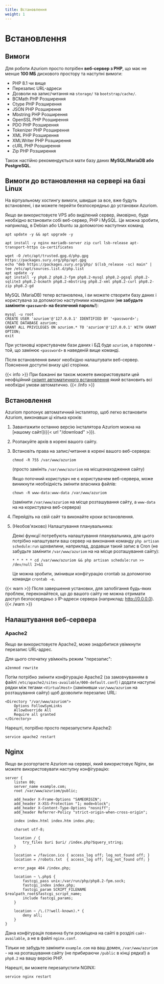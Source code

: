 ```yaml
---
title: Встановлення
weight: 1
---
```


# Встановлення

## Вимоги

Для роботи Azuriom просто потрібен **веб-сервер з PHP**, що має не менше **100 МБ**
дискового простору та наступні вимоги:

- PHP 8.1 чи вище
- Перезапис URL-адреси
- Дозволи на запис/читання на `storage/` та `bootstrap/cache/`.
- BCMath PHP Розширення
- Ctype PHP Розширення
- JSON PHP Розширення
- Mbstring PHP Розширення
- OpenSSL PHP Розширення
- PDO PHP Розширення
- Tokenizer PHP Розширення
- XML PHP Розширення
- XMLWriter PHP Розширення
- cURL PHP Розширення
- Zip PHP Розширення

Також настійно рекомендується мати базу даних **MySQL/MariaDB або PostgreSQL**.

## Вимоги до встановлення на сервері на базі Linux

На віртуальному хостингу вимоги, швидше за все, вже будуть встановлені,
і ви можете перейти безпосередньо до установки Azuriom.

Якщо ви використовуєте VPS або виділений сервер, ймовірно, буде необхідно встановити собі веб-сервер, PHP і MySQL.
Це можна зробити, наприклад, в Debian або Ubuntu за допомогою наступних команд

```
apt update -y && apt upgrade -y

apt install -y nginx mariadb-server zip curl lsb-release apt-transport-https ca-certificates

wget -O /etc/apt/trusted.gpg.d/php.gpg https://packages.sury.org/php/apt.gpg
echo "deb https://packages.sury.org/php/ $(lsb_release -sc) main" | tee /etc/apt/sources.list.d/php.list
apt update -y
apt install -y php8.2 php8.2-fpm php8.2-mysql php8.2-pgsql php8.2-sqlite3 php8.2-bcmath php8.2-mbstring php8.2-xml php8.2-curl php8.2-zip php8.2-gd
```

MySQL (MariaDB) тепер встановлена, і ви можете створити базу даних і користувача за допомогою
наступними командами (**не забудьте замінити `<password>` на безпечний пароль!**):

```
mysql -u root
CREATE USER 'azuriom'@'127.0.0.1' IDENTIFIED BY '<password>';
CREATE DATABASE azuriom;
GRANT ALL PRIVILEGES ON azuriom.* TO 'azuriom'@'127.0.0.1' WITH GRANT OPTION;
exit
```

При установці користувачем бази даних і БД буде `azuriom`, а паролем - той, що замінює `<password>`
в наведеній вище команді.

Після встановлення вимог необхідно налаштувати веб-сервер. Пояснення доступні внизу цієї
сторінки.

{{< info >}}
При бажанні ви також можете використовувати цей неофіційний
[скрипт автоматичного встановлення](https://github.com/AzuriomCommunity/Script-AutoInstall)
який встановить всі необхідні умови автоматично.
{{< /info >}}

## Встановлення

Azuriom пропонує автоматичний інсталятор, щоб легко встановити Azuriom, виконавши ці кілька кроків:

1. Завантажити останню версію інсталятора Azuriom можна на [нашому сайті]({{< url "/download" >}}).

1. Розпакуйте архів в корені вашого сайту.

1. Встановіть права на запис/читання в корені вашого веб-сервера:

   ```
   chmod -R 755 /var/www/azuriom
   ```

   (просто замініть `/var/www/azuriom` на місцезнаходження сайту)

   Якщо поточний користувач не є користувачем веб-сервера, може виникнути необхідність змінити власника файлів:

   ```
   chown -R www-data:www-data /var/www/azuriom
   ```

   (замінити `/var/www/azuriom` на місце розташування сайту, а `www-data` на
   на користувача веб-сервера)

1. Перейдіть на свій сайт та виконайте кроки встановлення.

1. (Необов'язково) Налаштування планувальника:

   Деякі функції потребують налаштування планувальника, для цього потрібно налаштувати ваш сервер на виконання
   команду `php artisan schedule:run` щохвилини, наприклад, додавши такий запис в Cron (не забудьте
   замінити `/var/www/azuriom` на
   на місце розташування сайту):

   ```
   * * * * * cd /var/www/azuriom && php artisan schedule:run >> /dev/null 2>&1
   ```

   Це можна зробити, змінивши конфігурацію crontab за допомогою команди `crontab -e`.

{{< warn >}}
Після завершення установки, для запобігання будь-яких проблем, переконайтеся, що до вашого сайту
не можна отримати доступ безпосередньо з IP-адреси сервера (наприклад: http://0.0.0.0).
{{< /warn >}}

## Налаштування веб-сервера

### Apache2

Якщо ви використовуєте Apache2, може знадобитися увімкнути перезапис URL-адрес.

Для цього спочатку увімкніть режим "перезапис":

```
a2enmod rewrite
```

Потім потрібно змінити конфігурацію Apache2 (за замовчуванням в файлі `/etc/apache2/sites-available/000-default.conf`)
і додати наступні рядки між тегами `<VirtualHost>` (замінивши `var/www/azuriom` на розташування сайту)
щоб дозволити перезапис URL:

```
<Directory "/var/www/azuriom">
    Options FollowSymLinks
    AllowOverride All
    Require all granted
</Directory>
```

Нарешті, потрібно просто перезапустити Apache2:

```
service apache2 restart
```

## Nginx

Якщо ви розгортаєте Azuriom на сервері, який використовує Nginx, ви можете використовувати наступну конфігурацію:

```
server {
    listen 80;
    server_name example.com;
    root /var/www/azuriom/public;

    add_header X-Frame-Options "SAMEORIGIN";
    add_header X-XSS-Protection "1; mode=block";
    add_header X-Content-Type-Options "nosniff";
    add_header Referrer-Policy "strict-origin-when-cross-origin";

    index index.html index.htm index.php;

    charset utf-8;

    location / {
        try_files $uri $uri/ /index.php?$query_string;
    }

    location = /favicon.ico { access_log off; log_not_found off; }
    location = /robots.txt  { access_log off; log_not_found off; }

    error_page 404 /index.php;

    location ~ \.php$ {
        fastcgi_pass unix:/var/run/php/php8.2-fpm.sock;
        fastcgi_index index.php;
        fastcgi_param SCRIPT_FILENAME $realpath_root$fastcgi_script_name;
        include fastcgi_params;
    }

    location ~ /\.(?!well-known).* {
        deny all;
    }
}
```

Дана конфігурація повинна бути розміщена на сайті в розділі `сайт-available`, а не в файлі
`nginx.conf`.

Тільки не забудьте замінити `example.com` на ваш домен, `/var/www/azuriom` - на
на розташування сайту (не прибираючи `/public` в кінці рядка!)
а `php8.2` на вашу версію PHP.

Нарешті, ви можете перезапустити NGINX:

```
service nginx restart
```
